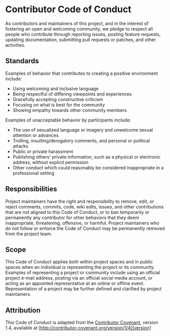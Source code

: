 # Contributor Code of Conduct

As contributors and maintainers of this project, and in the interest of fostering an open and welcoming community,
we pledge to respect all people who contribute through reporting issues, posting feature requests, updating documentation,
submitting pull requests or patches, and other activities.

## Standards

Examples of behavior that contributes to creating a positive environment include:

* Using welcoming and inclusive language
* Being respectful of differing viewpoints and experiences
* Gracefully accepting constructive criticism
* Focusing on what is best for the community
* Showing empathy towards other community members

Examples of unacceptable behavior by participants include:

* The use of sexualized language or imagery and unwelcome sexual attention or advances
* Trolling, insulting/derogatory comments, and personal or political attacks
* Public or private harassment
* Publishing others' private information, such as a physical or electronic address, without explicit permission
* Other conduct which could reasonably be considered inappropriate in a professional setting

## Responsibilities

Project maintainers have the right and responsibility to remove, edit, or reject comments, commits, code,
wiki edits, issues, and other contributions that are not aligned to this Code of Conduct, or to ban temporarily
or permanently any contributor for other behaviors that they deem inappropriate, threatening, offensive, or harmful.
Project maintainers who do not follow or enforce the Code of Conduct may be permanently removed from the project team.

## Scope

This Code of Conduct applies both within project spaces and in public spaces when an individual is representing the project or
its community. Examples of representing a project or community include using an official project e-mail address, posting via
an official social media account, or acting as an appointed representative at an online or offline event. Representation of a project
may be further defined and clarified by project maintainers.

## Attribution

This Code of Conduct is adapted from the [Contributor Covenant][homepage], version 1.4, available at [http://contributor-covenant.org/version/1/4][version]

[homepage]: http://contributor-covenant.org
[version]: http://contributor-covenant.org/version/1/4/

